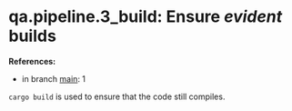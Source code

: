 # qa.pipeline.3_build: Ensure *evident* builds

**References:**

- in branch [main](https://github.com/mhatzl/evident/tree/main): 1

`cargo build` is used to ensure that the code still compiles.

